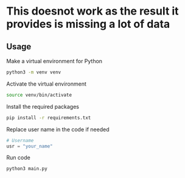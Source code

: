 # This doesnot work as the result it provides is missing a lot of data

## Usage
Make a virtual environment for Python
```bash
python3 -m venv venv
```

Activate the virtual environment
```bash
source venv/bin/activate
```

Install the required packages
```bash
pip install -r requirements.txt
```

Replace user name in the code if needed
```python
# Username
usr = "your_name"
```

Run code
```bash
python3 main.py
```